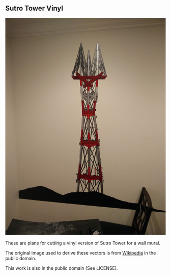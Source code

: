 ## Sutro Tower Vinyl

![Image of Sutro Tower on the Wall](https://raw.githubusercontent.com/solarkennedy/sutro-tower-vinyl/master/sutro_tower_4.jpg)

These are plans for cutting a vinyl version of Sutro Tower for a wall mural.

The original image used to derive these vectors is from
[Wikipedia](https://en.wikipedia.org/wiki/Sutro_Tower#/media/File:Sutro_Tower_HiRes.jpg)
in the public domain.

This work is also in the public domain (See LICENSE).
